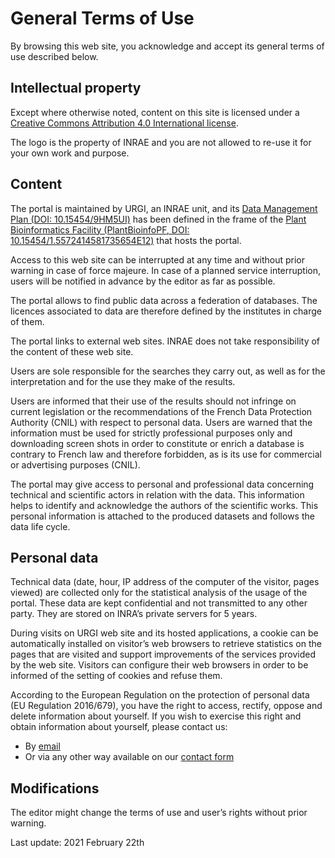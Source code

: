 # General Terms of Use

By browsing this web site, you acknowledge and accept its general terms of use described below.

## Intellectual property

Except where otherwise noted, content on this site is licensed under a [Creative Commons Attribution 4.0 International license](https://creativecommons.org/licenses/by/4.0/).

The logo is the property of INRAE and you are not allowed to re-use it for your own work and purpose.

## Content

The portal is maintained by URGI, an INRAE unit, and its [Data Management Plan (DOI: 10.15454/9HM5UI)](https://doi.org/10.15454/9HM5UI) has been defined in the frame of the [Plant Bioinformatics Facility (PlantBioinfoPF, DOI: 10.15454/1.5572414581735654E12)](https://doi.org/10.15454/1.5572414581735654E12) that hosts the portal.

Access to this web site can be interrupted at any time and without prior warning in case of force majeure.
In case of a planned service interruption, users will be notified in advance by the editor as far as possible.

The portal allows to find public data across a federation of databases.
The licences associated to data are therefore defined by the institutes in charge of them.

The portal links to external web sites.
INRAE does not take responsibility of the content of these web site.

Users are sole responsible for the searches they carry out, as well as for the interpretation and for the use they make of the results.

Users are informed that their use of the results should not infringe on current legislation or the recommendations of the French Data Protection Authority (CNIL) with respect to personal data.
Users are warned that the information must be used for strictly professional purposes only and downloading screen shots in order to constitute or enrich a database is contrary to French law and therefore forbidden, as is its use for commercial or advertising purposes (CNIL).

The portal may give access to personal and professional data concerning technical and scientific actors in relation with the data.
This information helps to identify and acknowledge the authors of the scientific works.
This personal information is attached to the produced datasets and follows the data life cycle.
 
## Personal data

Technical data (date, hour, IP address of the computer of the visitor, pages viewed) are collected only for the statistical analysis of the usage of the portal.
These data are kept confidential and not transmitted to any other party.
They are stored on INRA’s private servers for 5 years.

During visits on URGI web site and its hosted applications, a cookie can be automatically installed on visitor’s web browsers to retrieve statistics on the pages that are visited and support improvements of the services provided by the web site.
Visitors can configure their web browsers in order to be informed of the setting of cookies and refuse them.

According to the European Regulation on the protection of personal data (EU Regulation 2016/679), you have the right to access, rectify, oppose and delete information about yourself.
If you wish to exercise this right and obtain information about yourself, please contact us:
- By [email](mailto:urgi-contact@inra.fr?subject=%5BData%20Discovery%5D%20GPDR%20request)
- Or via any other way available on our [contact form](https://urgi.versailles.inra.fr/Contact-us)

## Modifications

The editor might change the terms of use and user’s rights without prior warning.

Last update: 2021 February 22th
